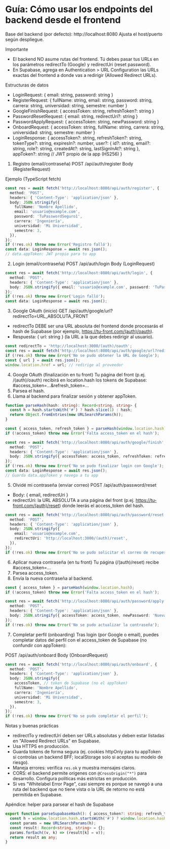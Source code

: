 # Guía: Cómo usar los endpoints del backend desde el frontend

Base del backend (por defecto): http://localhost:8080
Ajusta el host/puerto según despliegue.

Importante
- El backend NO asume rutas del frontend. Tú debes pasar tus URLs en los parámetros redirectTo (Google) y redirectUri (reset password).
- En Supabase, agrega en Authentication > URL Configuration las URLs exactas del frontend a donde vas a redirigir (Allowed Redirect URLs).

Estructuras de datos
- LoginRequest: { email: string, password: string }
- RegisterRequest: { fullName: string, email: string, password: string, carrera: string, universidad: string, semestre: number }
- GoogleFinishRequest: { accessToken: string, refreshToken?: string }
- PasswordResetRequest: { email: string, redirectUri?: string }
- PasswordApplyRequest: { accessToken: string, newPassword: string }
- OnboardRequest: { accessToken: string, fullName: string, carrera: string, universidad: string, semestre: number }
- LoginResponse: {
  accessToken?: string,
  refreshToken?: string,
  tokenType?: string,
  expiresIn?: number,
  user?: { id?: string, email?: string, role?: string, createdAt?: string, lastSignInAt?: string },
  appToken?: string // JWT propio de la app (HS256)
}

1) Registro (email/contraseña)
POST /api/auth/register
Body (RegisterRequest)

Ejemplo (TypeScript fetch)

```ts
const res = await fetch('http://localhost:8080/api/auth/register', {
  method: 'POST',
  headers: { 'Content-Type': 'application/json' },
  body: JSON.stringify({
    fullName: 'Nombre Apellido',
    email: 'usuario@example.com',
    password: 'TuPasswordSeguro1',
    carrera: 'Ingeniería',
    universidad: 'Mi Universidad',
    semestre: 3,
  }),
});
if (!res.ok) throw new Error('Registro falló');
const data: LoginResponse = await res.json();
// data.appToken: JWT propio para tu app
```

2) Login (email/contraseña)
POST /api/auth/login
Body (LoginRequest)

```ts
const res = await fetch('http://localhost:8080/api/auth/login', {
  method: 'POST',
  headers: { 'Content-Type': 'application/json' },
  body: JSON.stringify({ email: 'usuario@example.com', password: 'TuPasswordSeguro1' }),
});
if (!res.ok) throw new Error('Login falló');
const data: LoginResponse = await res.json();
```

3) Google OAuth (inicio)
GET /api/auth/google/url?redirectTo=URL_ABSOLUTA_FRONT
- redirectTo DEBE ser una URL absoluta del frontend donde procesarás el hash de Supabase (por ejemplo, https://tu-front.com/(auth)/oauth).
- Respuesta: { url: string } (la URL a la que debes redirigir al usuario).

```ts
const redirectTo = 'http://localhost:3000/(auth)/oauth';
const res = await fetch('http://localhost:8080/api/auth/google/url?redirectTo=' + encodeURIComponent(redirectTo));
if (!res.ok) throw new Error('No se pudo obtener la URL de Google');
const { url } = await res.json();
window.location.href = url; // redirige al proveedor
```

4) Google OAuth (finalización en tu front)
Tu página del front (p.ej. /(auth)/oauth) recibirá en location.hash los tokens de Supabase: #access_token=...&refresh_token=...
1) Parsea el hash.
2) Llama al backend para finalizar sesión y obtener appToken.

```ts
function parseHash(hash: string): Record<string, string> {
  const h = hash.startsWith('#') ? hash.slice(1) : hash;
  return Object.fromEntries(new URLSearchParams(h));
}

const { access_token, refresh_token } = parseHash(window.location.hash);
if (!access_token) throw new Error('Falta access_token en el hash');

const res = await fetch('http://localhost:8080/api/auth/google/finish', {
  method: 'POST',
  headers: { 'Content-Type': 'application/json' },
  body: JSON.stringify({ accessToken: access_token, refreshToken: refresh_token }),
});
if (!res.ok) throw new Error('No se pudo finalizar login con Google');
const data: LoginResponse = await res.json();
// Guarda data.appToken y navega a tu app
```

5) Olvidé mi contraseña (enviar correo)
POST /api/auth/password/reset
- Body: { email, redirectUri }
- redirectUri: la URL ABSOLUTA a una página del front (p.ej. https://tu-front.com/(auth)/reset) donde leerás el access_token del hash.

```ts
const res = await fetch('http://localhost:8080/api/auth/password/reset', {
  method: 'POST',
  headers: { 'Content-Type': 'application/json' },
  body: JSON.stringify({
    email: 'usuario@example.com',
    redirectUri: 'http://localhost:3000/(auth)/reset',
  }),
});
if (!res.ok) throw new Error('No se pudo solicitar el correo de recuperación');
```

6) Aplicar nueva contraseña (en tu front)
Tu página (/(auth)/reset) recibe #access_token=...
1) Parsea access_token.
2) Envía la nueva contraseña al backend.

```ts
const { access_token } = parseHash(window.location.hash);
if (!access_token) throw new Error('Falta access_token en el hash');

const res = await fetch('http://localhost:8080/api/auth/password/apply', {
  method: 'POST',
  headers: { 'Content-Type': 'application/json' },
  body: JSON.stringify({ accessToken: access_token, newPassword: 'NuevaPasswordSegura1' }),
});
if (!res.ok) throw new Error('No se pudo actualizar la contraseña');
```

7) Completar perfil (onboarding)
Tras login (por Google o email), puedes completar datos del perfil con el access_token de Supabase (no confundir con appToken):

POST /api/auth/onboard
Body (OnboardRequest)

```ts
const res = await fetch('http://localhost:8080/api/auth/onboard', {
  method: 'POST',
  headers: { 'Content-Type': 'application/json' },
  body: JSON.stringify({
    accessToken, // token de Supabase (no el appToken)
    fullName: 'Nombre Apellido',
    carrera: 'Ingeniería',
    universidad: 'Mi Universidad',
    semestre: 3,
  }),
});
if (!res.ok) throw new Error('No se pudo completar el perfil');
```

Notas y buenas prácticas
- redirectTo y redirectUri deben ser URLs absolutas y deben estar listadas en "Allowed Redirect URLs" en Supabase.
- Usa HTTPS en producción.
- Guarda tokens de forma segura (ej. cookies httpOnly para tu appToken si controlas un backend BFF; localStorage solo si aceptas su modelo de riesgo).
- Maneja errores: verifica `res.ok` y muestra mensajes claros.
- CORS: el backend permite orígenes con `@CrossOrigin("*")` para desarrollo. Configura políticas más estrictas en producción.
- Si ves "Whitelabel Error Page", casi siempre es porque se navegó a una ruta del backend que no tiene vista o la URL de retorno no está permitida en Supabase.

Apéndice: helper para parsear el hash de Supabase

```ts
export function parseSupabaseHash(): { access_token?: string; refresh_token?: string; [k: string]: string | undefined } {
  const h = window.location.hash.startsWith('#') ? window.location.hash.slice(1) : window.location.hash;
  const params = new URLSearchParams(h);
  const result: Record<string, string> = {};
  params.forEach((v, k) => (result[k] = v));
  return result as any;
}
```

